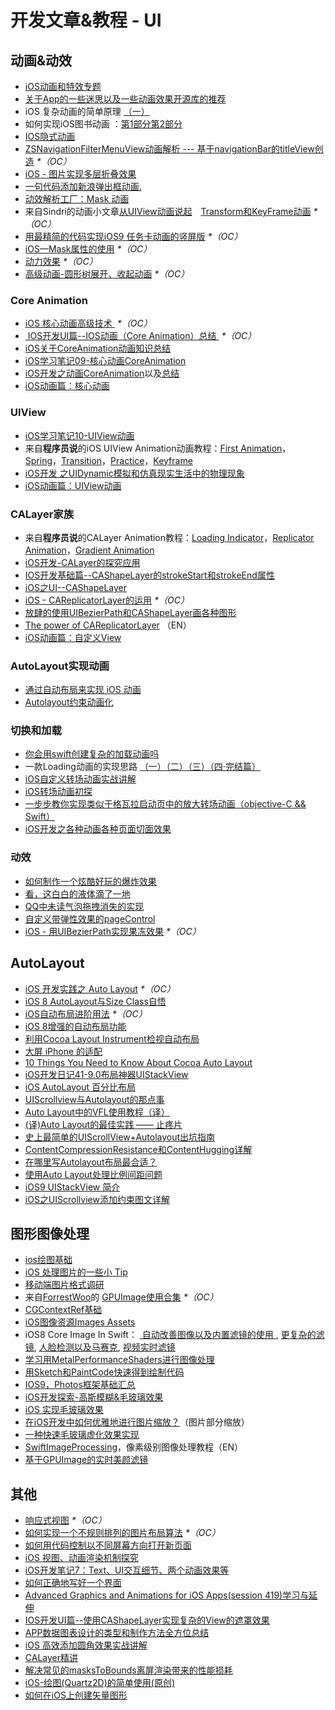 # 开发文章&教程 - UI
## 动画&动效
- [iOS动画和特效专题][1]
- [关于App的一些迷思以及一些动画效果开源库的推荐][2]
- iOS 复杂动画的简单原理 [（一）][3]
- 如何实现iOS图书动画 ：[第1部分][4][第2部分][5]
- [IOS隐式动画][6]
- [ZSNavigationFilterMenuView动画解析 --- 基于navigationBar的titleView创造][7] _\*（OC）_
- [iOS - 图片实现多层折叠效果][8]
- [一句代码添加新浪弹出框动画.][9]
- [动效解析工厂：Mask 动画][10]
- 来自Sindri的动画小文章[从UIView动画说起][11]　[Transform和KeyFrame动画][12] _\*（OC）_
- [用最精简的代码实现iOS9 任务卡动画的竖屏版][13] _\*（OC）_
- [iOS—Mask属性的使用][14] _\*（OC）_
- [动力效果][15] _\*（OC）_
- [高级动画-圆形树展开、收起动画][16] _\*（OC）_

### Core Animation
- [iOS 核心动画高级技术 ][17] _\*（OC）_
- [ IOS开发UI篇--IOS动画（Core Animation）总结 ][18] _\*（OC）_
- [iOS关于CoreAnimation动画知识总结][19]
- [iOS学习笔记09-核心动画CoreAnimation][20]
- [iOS开发之动画CoreAnimation][21]以及[总结][22]
- [iOS动画篇：核心动画][23]

### UIView
- [iOS学习笔记10-UIView动画][24]
- 来自**程序员说**的iOS UIView Animation动画教程：[First Animation][25]，[Spring][26]，[Transition][27]，[Practice][28]，[Keyframe][29]
- [iOS开发 之UIDynamic模拟和仿真现实生活中的物理现象][30]
- [iOS动画篇：UIView动画][31]

### CALayer家族
- 来自**程序员说**的CALayer Animation教程：[Loading Indicator][32]，[Replicator Animation][33]，[Gradient Animation][34]
- [iOS开发-CALayer的探究应用][35]
- [IOS开发基础篇--CAShapeLayer的strokeStart和strokeEnd属性][36]
- [iOS之UI--CAShapeLayer][37]
- [iOS - CAReplicatorLayer的运用][38] _\*（OC）_
 - [放肆的使用UIBezierPath和CAShapeLayer画各种图形][39]
- [The power of CAReplicatorLayer][40] （EN）
- [iOS动画篇：自定义View][41]

### AutoLayout实现动画
- [通过自动布局来实现 iOS 动画][42]
- [Autolayout约束动画化][43]

### 切换和加载
- [你会用swift创建复杂的加载动画吗][44]
- 一款Loading动画的实现思路 [（一）][45][（二）][46][（三）][47][（四·完结篇）][48]
- [iOS自定义转场动画实战讲解][49]
- [iOS转场动画初探][50]
- [一步步教你实现类似于格瓦拉启动页中的放大转场动画（objective-C && Swift）][51]
- [iOS开发之各种动画各种页面切面效果][52]

### 动效
- [如何制作一个炫酷好玩的爆炸效果][53]
- [看，这白白的液体滴了一地][54]
- [QQ中未读气泡拖拽消失的实现][55]
- [自定义带弹性效果的pageControl][56]
- [iOS - 用UIBezierPath实现果冻效果][57] _\*（OC）_

## AutoLayout
- [iOS 开发实践之 Auto Layout][58] _\*（OC）_
- [iOS 8 AutoLayout与Size Class自悟][59]
- [iOS自动布局进阶用法][60] _\*（OC）_
- [iOS 8增强的自动布局功能][61]
- [利用Cocoa Layout Instrument检视自动布局][62]
- [大屏 iPhone 的适配][63]
- [10 Things You Need to Know About Cocoa Auto Layout][64]
- [iOS开发日记41-9.0布局神器UIStackView][65]
- [iOS AutoLayout 百分比布局][66]
- [UIScrollview与Autolayout的那点事][67]
- [Auto Layout中的VFL使用教程（译）][68]
- [(译)Auto Layout的最佳实践 —— 止疼片][69]
- [史上最简单的UIScrollView+Autolayout出坑指南][70]
- [ContentCompressionResistance和ContentHugging详解][71]
- [在哪里写Autolayout布局最合适？][72]
- [使用Auto Layout处理比例间距问题][73]
- [iOS9 UIStackView 简介][74]
- [iOS之UIScrollview添加约束图文详解][75]

## 图形图像处理
- [ios绘图基础][76]
- [iOS 处理图片的一些小 Tip][77]
- [移动端图片格式调研][78]
- 来自[ForrestWoo][79]的 [GPUImage使用合集][80] _\*（OC）_ 
- [CGContextRef基础][81]
- [iOS图像资源Images Assets][82]
- iOS8 Core Image In Swift： [ 自动改善图像以及内置滤镜的使用 ][83], [更复杂的滤镜][84], [人脸检测以及马赛克][85], [视频实时滤镜][86]
- [学习用MetalPerformanceShaders进行图像处理][87]
- [用Sketch和PaintCode快速得到绘制代码][88]
- [IOS9，Photos框架基础汇总][89]
- [iOS开发探索-高斯模糊&毛玻璃效果][90]
- [iOS 实现毛玻璃效果][91]
- [在iOS开发中如何优雅地进行图片缩放？][92]（图片部分缩放）
- [一种快速毛玻璃虚化效果实现][93]
- [SwiftImageProcessing][94]，像素级别图像处理教程（EN）
- [基于GPUImage的实时美颜滤镜][95]

## 其他
- [响应式视图][96] _\*（OC）_
- [如何实现一个不规则排列的图片布局算法][97] _\*（OC）_
- [如何用代码控制以不同屏幕方向打开新页面][98]
- [iOS 视图、动画渲染机制探究][99]
- [iOS开发笔记7：Text、UI交互细节、两个动画效果等][100]
- [如何正确地写好一个界面][101]
- [Advanced Graphics and Animations for iOS Apps(session 419)学习与延伸][102]
- [IOS开发UI篇--使用CAShapeLayer实现复杂的View的遮罩效果][103]
- [APP数据图表设计的类型和制作方法全方位总结][104]
- [iOS 高效添加圆角效果实战讲解][105]
- [CALayer精讲][106]
- [解决常见的masksToBounds离屏渲染带来的性能损耗][107]
- [iOS-绘图(Quartz2D)的简单使用(原创)][108]
- [如何在iOS上创建矢量图形][109]


[1]:	http://liuyanwei.jumppo.com/2015/10/29/iOS-animation-0.html
[2]:	http://www.jianshu.com/p/69449e6bdc14 "关于App的一些迷思以及一些动画效果开源库的推荐"
[3]:	http://www.jianshu.com/p/909ffa37dffa "iOS 复杂动画的简单原理（一）"
[4]:	http://www.devtf.cn/?p=1127 "如何实现iOS图书动画:第1部分"
[5]:	http://www.devtf.cn/?p=1129 "如何实现iOS图书动画-第2部分"
[6]:	http://www.goofyy.com/blog/ios%E9%9A%90%E5%BC%8F%E5%8A%A8%E7%94%BB/ "IOS隐式动画"
[7]:	http://www.jianshu.com/p/50f66a1136de "ZSNavigationFilterMenuView动画解析 --- 基于navigationBar的titleView创造"
[8]:	http://www.jianshu.com/p/4b26a1f641a3 "iOS - 图片实现多层折叠效果"
[9]:	http://bihongbo.com/2015/08/19/sinaAnimation/ "一句代码添加新浪弹出框动画."
[10]:	http://www.jianshu.com/p/3c925a1609f8 "动效解析工厂：Mask 动画"
[11]:	http://www.jianshu.com/p/6e326068edeb "动画篇-从UIView动画说起"
[12]:	http://www.jianshu.com/p/a071bba99a1b "动画篇-Transform和KeyFrame动画"
[13]:	http://iosxxx.com/blog/2016-02-25-%E7%94%A8%E6%9C%80%E7%B2%BE%E7%AE%80%E7%9A%84%E5%AE%9E%E7%8E%B0iOS9-%E4%BB%BB%E5%8A%A1%E5%8D%A1%E5%8A%A8%E7%94%BB%E7%9A%84%E7%AB%96%E5%B1%8F%E7%89%88.html "用最精简的代码实现iOS9 任务卡动画的竖屏版"
[14]:	http://www.cnblogs.com/gardenLee/p/5371377.html "iOS—Mask属性的使用"
[15]:	http://www.cnblogs.com/chengy134/p/5391214.html "动力效果"
[16]:	http://www.henishuo.com/coreanimation-tree-circle-expend/ "高级动画-圆形树展开、收起动画"
[17]:	http://wiki.jikexueyuan.com/project/ios-core-animation/
[18]:	http://blog.csdn.net/yixiangboy/article/details/47016829 "IOS开发UI篇--IOS动画（Core Animation）总结"
[19]:	http://www.cnblogs.com/wujy/p/5203995.html "iOS关于CoreAnimation动画知识总结"
[20]:	http://www.cnblogs.com/liutingIOS/p/5368536.html "iOS学习笔记09-核心动画CoreAnimation"
[21]:	http://blog.treney.com/index.php/archives/CoreAnimation2.html "iOS开发之动画CoreAnimation 总结"
[22]:	http://blog.treney.com/index.php/archives/CoreAnimation2.html "iOS开发之动画CoreAnimation 总结"
[23]:	http://www.jianshu.com/p/d05d19f70bac "iOS动画篇：核心动画"
[24]:	http://www.cnblogs.com/liutingIOS/p/5368799.html "iOS学习笔记10-UIView动画"
[25]:	http://www.devtalking.com/articles/uiview-first-animation/ "iOS UIView Animation - First Animation"
[26]:	http://www.devtalking.com/articles/uiview-spring-animation/ "iOS UIView Animation - Spring"
[27]:	http://www.devtalking.com/articles/uiview-transition-animation/ "iOS UIView Animation - Transition"
[28]:	http://www.devtalking.com/articles/uiview-animation-practice/ "iOS UIView Animation - Practice"
[29]:	http://www.devtalking.com/articles/uiview-keyframe-animation/ "iOS UIView Animation - Keyframe"
[30]:	http://blog.treney.com/index.php/archives/UIDynamic.html "iOS开发 之UIDynamic模拟和仿真现实生活中的物理现象"
[31]:	http://www.jianshu.com/p/5abc038e4d94 "iOS动画篇：UIView动画"
[32]:	http://www.devtalking.com/articles/calayer-animation-loading-lndicator/ "CALayer Animation - Loading Indicator"
[33]:	http://www.devtalking.com/articles/calayer-animation-replicator-animation/ "CALayer Animation - Replicator Animation"
[34]:	http://www.devtalking.com/articles/calayer-animation-gradient-animation/ "CALayer Animation - Gradient Animation"
[35]:	http://www.jianshu.com/p/76a23aca1c5b "iOS开发-CALayer的探究应用"
[36]:	http://blog.csdn.net/yixiangboy/article/details/50662704 "IOS开发基础篇--CAShapeLayer的strokeStart和strokeEnd属性"
[37]:	http://www.cnblogs.com/goodboy-heyang/p/5185575.html "iOS之UI--CAShapeLayer"
[38]:	http://www.jianshu.com/p/a927157ac62a "iOS - CAReplicatorLayer的运用"
[39]:	http://www.jianshu.com/p/c5cbb5e05075 "放肆的使用UIBezierPath和CAShapeLayer画各种图形"
[40]:	http://iostuts.io/2015/10/04/the-power-of-careplicatorlayer/
[41]:	http://www.jianshu.com/p/9ac974756f77 "iOS动画篇：自定义View"
[42]:	https://realm.io/cn/news/gotocph-marin-todorov-auto-layout-animations-ios/ "通过自动布局来实现 iOS 动画"
[43]:	http://www.cocoachina.com/ios/20160331/15841.html
[44]:	http://www.cocoachina.com/swift/20150906/13327.html
[45]:	http://www.jianshu.com/p/1c6a2de68753 "一款Loading动画的实现思路（一）"
[46]:	http://www.jianshu.com/p/0dac1208a7ad "一款Loading动画的实现思路（二）"
[47]:	http://www.jianshu.com/p/56448d3d3596 "一款Loading动画的实现思路（三）"
[48]:	http://www.jianshu.com/p/41f277682c91 "一款Loading动画的实现思路（四·完结篇）"
[49]:	http://www.jianshu.com/p/ea0132738057 "iOS自定义转场动画实战讲解"
[50]:	http://www.cnblogs.com/hxwj/p/5069806.html "iOS转场动画初探"
[51]:	http://www.jianshu.com/p/8c29fce5a994 "一步步教你实现类似于格瓦拉启动页中的放大转场动画（objective-C && Swift）"
[52]:	http://www.cnblogs.com/shouce/p/5376975.html "iOS开发之各种动画各种页面切面效果"
[53]:	http://xxycode.com/ru-he-zhi-zuo-ge-xuan-ku-hao-wan-de-bao-zha-xiao-guo-2/
[54]:	http://pandara.xyz/2015/11/24/ios_water_drop/ "看，这白白的液体滴了一地"
[55]:	http://www.cnblogs.com/CyanStone/p/5111178.html "QQ中未读气泡拖拽消失的实现（参照一位年轻牛B的博主的思路自己实现了一下）"
[56]:	http://www.cnblogs.com/CyanStone/p/5123759.html "自定义带弹性效果的pageControl"
[57]:	http://www.jianshu.com/p/21db20189c40 "iOS - 用UIBezierPath实现果冻效果"
[58]:	http://xuexuefeng.com/autolayout/
[59]:	http://www.hmttommy.com/2014/12/05/AutoLayout/
[60]:	http://www.cnblogs.com/dsxniubility/p/4266581.html
[61]:	http://mp.weixin.qq.com/s?__biz=MjM5OTM0MzIwMQ==&mid=206448996&idx=3&sn=895663ec96a8469820b54b6536975340#rd
[62]:	http://www.cocoachina.com/ios/20151105/13927.html
[63]:	http://blog.ibireme.com/2014/09/16/adapted_to_iphone6/ "大屏 iPhone 的适配"
[64]:	http://southpeak.github.io/blog/2015/08/31/translate-10-things-you-need-to-know-about-cocoa-auto-layout/
[65]:	http://www.cnblogs.com/Twisted-Fate/p/4923326.html "iOS开发日记41-9.0布局神器UIStackView"
[66]:	http://liumh.com/2015/09/27/ios-autolayout-multiplier/ "iOS AutoLayout 百分比布局"
[67]:	http://adad184.com/2015/12/01/scrollview-under-autolayout/ "UIScrollview与Autolayout的那点事"
[68]:	http://mmmmmax.wang/2015/12/11/Auto-Layout-Visual-Format-Language-Tutorial/ "Auto Layout中的VFL使用教程（译）"
[69]:	http://www.calios.gq/2015/12/14/%EF%BC%BB%E8%AF%91%EF%BC%BDAuto-Layout%E7%9A%84%E6%9C%80%E4%BD%B3%E5%AE%9E%E8%B7%B5-%E2%80%94%E2%80%94-%E6%AD%A2%E7%96%BC%E7%89%87/ "［译］Auto Layout的最佳实践 —— 止疼片"
[70]:	http://bestswifter.com/blog/2015/12/21/shi-shang-zui-jian-dan-de-uiscrollview-plus-autolayoutchu-keng-zhi-nan/ "史上最简单的UIScrollView+Autolayout出坑指南"
[71]:	http://summertreee.github.io/blog/2015/12/13/contentcompressionresistancehe-contenthuggingxiang-jie/ "ContentCompressionResistance和ContentHugging详解"
[72]:	http://reviewcode.cn/article.html?reviewId=14
[73]:	http://www.cocoachina.com/ios/20160322/15725.html
[74]:	http://swift.gg/2016/03/31/ios9-uistackview-guide-swift/ "iOS9 UIStackView 简介"
[75]:	http://www.jianshu.com/p/e4a12061776d "iOS之UIScrollview添加约束图文详解"
[76]:	http://liuyanwei.jumppo.com/2015/07/25/ios-draw-base.html
[77]:	http://blog.ibireme.com/2015/11/02/ios_image_tips/ "iOS 处理图片的一些小 Tip"
[78]:	http://blog.ibireme.com/2015/11/02/mobile_image_benchmark/
[79]:	http://www.cnblogs.com/salam/ "ForrestWoo"
[80]:	http://www.cnblogs.com/salam/tag/GPUImage/
[81]:	https://mp.weixin.qq.com/s?__biz=MzAwMjYwMTAwNw==&mid=402342027&idx=1&sn=ba413699626cf1880e33f10a183a343c&scene=1&srcid=1130XiEHdiK5oNxdxzzL7CD7&key=ff7411024a07f3eb866bf44c61ee35e19fa0fb581392747ff93ab9adcc0007fb6f5d843d1fe8cf93ac2be933ed3575de&ascene=0&uin=MjY5MzMxNTMwMQ==
[82]:	http://www.cnblogs.com/jgCho/p/5089009.html "iOS图像资源Images Assets"
[83]:	http://blog.csdn.net/zhangao0086/article/details/39012231 "自动改善图像以及内置滤镜的使用"
[84]:	http://blog.csdn.net/zhangao0086/article/details/39120331 "iOS8 Core Image In Swift：更复杂的滤镜"
[85]:	http://blog.csdn.net/zhangao0086/article/details/39253707 "iOS8 Core Image In Swift：人脸检测以及马赛克"
[86]:	http://blog.csdn.net/zhangao0086/article/details/39433519 "iOS8 Core Image In Swift：视频实时滤镜"
[87]:	http://www.jianshu.com/p/b1f242cfe9ee "学习用MetalPerformanceShaders进行图像处理"
[88]:	http://www.jianshu.com/p/d01110c80495 "用Sketch和PaintCode快速得到绘制代码"
[89]:	http://ms.csdn.net/geek/56031
[90]:	http://www.jianshu.com/p/6dd0eab888a6 "iOS开发探索-高斯模糊&毛玻璃效果"
[91]:	http://www.cnblogs.com/arvin-sir/p/5131358.html "iOS 实现毛玻璃效果"
[92]:	http://www.jianshu.com/p/af2d471f7b9c "在iOS开发中如何优雅地进行图片缩放？"
[93]:	http://wingjay.com/2016/03/12/%E4%B8%80%E7%A7%8D%E5%BF%AB%E9%80%9F%E6%AF%9B%E7%8E%BB%E7%92%83%E8%99%9A%E5%8C%96%E6%95%88%E6%9E%9C%E5%AE%9E%E7%8E%B0/
[94]:	https://github.com/skyfe79/SwiftImageProcessing "SwiftImageProcessing"
[95]:	http://www.jianshu.com/p/945fc806a9b4 "基于GPUImage的实时美颜滤镜"
[96]:	http://objccn.io/issue-22-5/
[97]:	http://kittenyang.com/layout-algorithm
[98]:	https://lvwenhan.com/ios/458.html
[99]:	http://segmentfault.com/a/1190000004164291 "iOS 视图、动画渲染机制探究"
[100]:	http://www.cnblogs.com/colinhou/p/5062502.html "iOS开发笔记7：Text、UI交互细节、两个动画效果等"
[101]:	http://oncenote.com/2015/12/08/How-to-build-UI/ "如何正确地写好一个界面"
[102]:	https://github.com/100mango/zen/blob/master/WWDC%E5%BF%83%E5%BE%97%EF%BC%9AAdvanced%20Graphics%20and%20Animations%20for%20iOS%20Apps/Advanced%20Graphics%20and%20Animations%20for%20iOS%20Apps.md
[103]:	http://blog.csdn.net/yixiangboy/article/details/50485250 "IOS开发UI篇--使用CAShapeLayer实现复杂的View的遮罩效果"
[104]:	http://www.uisdc.com/app-chart-design-summary "APP数据图表设计的类型和制作方法全方位总结"
[105]:	http://www.jianshu.com/p/f970872fdc22 "iOS 高效添加圆角效果实战讲解"
[106]:	http://www.henishuo.com/calayer-learning/
[107]:	http://zyden.vicp.cc/zycornerradius/
[108]:	http://www.cnblogs.com/start-ios/p/5293564.html "iOS-绘图(Quartz2D)的简单使用(原创)"
[109]:	http://www.cocoachina.com/ios/20160330/15826.html